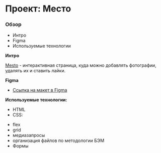 # Проект: Место

### Обзор
- Интро
- Figma
- Используемые технологии

**Интро**

[Mesto](https://elenasolov.github.io/mesto-project/index.html) - интерактивная страница, куда можно добавлять фотографии, удалять их и ставить лайки.

**Figma**

* [Ссылка на макет в Figma](https://www.figma.com/file/2cn9N9jSkmxD84oJik7xL7/JavaScript.-Sprint-4?node-id=28212%3A269)

**Используемые технологии:**

- HTML
- CSS:

* flex
* grid
* медиазапросы
* организация файлов по методологии БЭМ
* Формы
